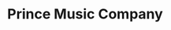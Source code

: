 ---
title: "Prince Music Company"
url: /roseville/prince-music-company/
shop: musical instrument
---